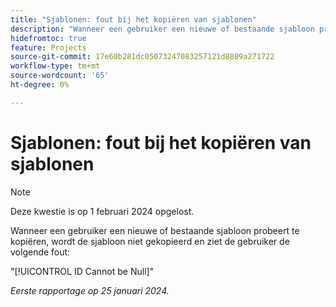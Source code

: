 ```yaml
---
title: "Sjablonen: fout bij het kopiëren van sjablonen"
description: "Wanneer een gebruiker een nieuwe of bestaande sjabloon probeert te kopiëren, wordt de sjabloon niet gekopieerd en ziet de gebruiker een fout."
hidefromtoc: true
feature: Projects
source-git-commit: 17e60b281dc05073247083257121d8809a271722
workflow-type: tm+mt
source-wordcount: '65'
ht-degree: 0%

---
```



# Sjablonen: fout bij het kopiëren van sjablonen

>[!NOTE]
>
>Deze kwestie is op 1 februari 2024 opgelost.

Wanneer een gebruiker een nieuwe of bestaande sjabloon probeert te kopiëren, wordt de sjabloon niet gekopieerd en ziet de gebruiker de volgende fout:

&quot;[!UICONTROL ID Cannot be Null]&quot;

_Eerste rapportage op 25 januari 2024._
